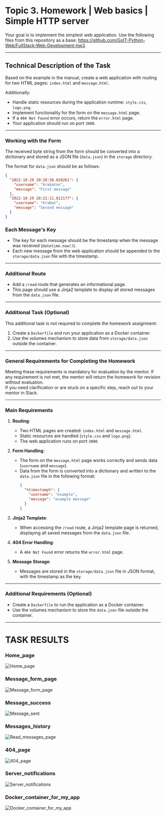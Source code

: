 # Topic 3. Homework | Web basics | Simple HTTP server

Your goal is to implement the simplest web application. Use the following files from this repository as a base: https://github.com/GoIT-Python-Web/FullStack-Web-Development-hw3.

---

## Technical Description of the Task

Based on the example in the manual, create a web application with routing for two HTML pages: `index.html` and `message.html`.

Additionally:

- Handle static resources during the application runtime: `style.css`, `logo.png`.
- Implement functionality for the form on the `message.html` page.
- If a `404 Not Found` error occurs, return the `error.html` page.
- Your application should run on port `3000`.

---

### Working with the Form

The received byte string from the form should be converted into a dictionary and stored as a JSON file (`data.json`) in the `storage` directory.

The format for `data.json` should be as follows:

```json
{
  "2022-10-29 20:20:58.020261": {
    "username": "krabaton",
    "message": "First message"
  },
  "2022-10-29 20:21:11.812177": {
    "username": "Krabat",
    "message": "Second message"
  }
}
```
### Each Message's Key

- The key for each message should be the timestamp when the message was received (`datetime.now()`).
- Each new message from the web application should be appended to the `storage/data.json` file with the timestamp.

---

### Additional Route

- Add a `/read` route that generates an informational page.
- This page should use a Jinja2 template to display all stored messages from the `data.json` file.

---

### Additional Task (Optional)

This additional task is not required to complete the homework assignment:

1. Create a `Dockerfile` and run your application as a Docker container.
2. Use the volumes mechanism to store data from `storage/data.json` outside the container.

---

### General Requirements for Completing the Homework

Meeting these requirements is mandatory for evaluation by the mentor. If any requirement is not met, the mentor will return the homework for revision without evaluation.  
If you need clarification or are stuck on a specific step, reach out to your mentor in Slack.

---

### Main Requirements

1. **Routing**:
   - Two HTML pages are created: `index.html` and `message.html`.
   - Static resources are handled (`style.css` and `logo.png`).
   - The web application runs on port `3000`.

2. **Form Handling**:
   - The form on the `message.html` page works correctly and sends data (`username` and `message`).
   - Data from the form is converted into a dictionary and written to the `data.json` file in the following format:
     ```json
     {
       "%timestamp%": {
         "username": "example",
         "message": "example message"
       }
     }
     ```

3. **Jinja2 Template**:
   - When accessing the `/read` route, a Jinja2 template page is returned, displaying all saved messages from the `data.json` file.

4. **404 Error Handling**:
   - A `404 Not Found` error returns the `error.html` page.

5. **Message Storage**:
   - Messages are stored in the `storage/data.json` file in JSON format, with the timestamp as the key.

---

### Additional Requirements (Optional)

- Create a `Dockerfile` to run the application as a Docker container.
- Use the volumes mechanism to store the `data.json` file outside the container.

---

# TASK RESULTS

### Home_page
![Home_page](assets/home_page.png)
### Message_form_page
![Message_form_page](assets/message_form_page.png)
### Message_success
![Message_sent](assets/message_sent.png)
### Messages_history
![Read_messages_page](assets/read_messages_page.png)
### 404_page
![404_page](assets/404_page.png)
### Server_notifications
![Server_notifications](assets/server_status_messages.png)
### Docker_container_for_my_app
![Docker_container_for_my_app](assets/docker_for_my_app.png)

